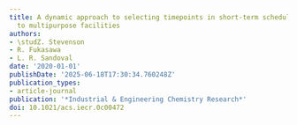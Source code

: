 ```yaml
---
title: A dynamic approach to selecting timepoints in short-term scheduling with application
  to multipurpose facilities
authors:
- \studZ. Stevenson
- R. Fukasawa
- L. R. Sandoval
date: '2020-01-01'
publishDate: '2025-06-18T17:30:34.760248Z'
publication_types:
- article-journal
publication: '*Industrial & Engineering Chemistry Research*'
doi: 10.1021/acs.iecr.0c00472
---
```

